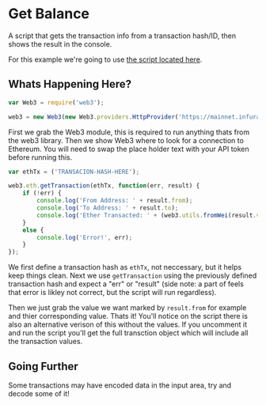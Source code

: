 # Get Balance
A script that gets the transaction info from a transaction hash/ID, then shows the result in the console.

For this example we're going to use [the script located here](https://github.com/TXTCLASS/Web3byExample/blob/master/scripts/getTx.js).

## Whats Happening Here? 
```javascript
var Web3 = require('web3');

web3 = new Web3(new Web3.providers.HttpProvider('https://mainnet.infura.io/YOUR-API-TOKEN-HERE'));
```

First we grab the Web3 module, this is required to run anything thats from the web3 library. Then we show Web3 where to look
for a connection to Ethereum. You will need to swap the place holder text with your API token before running this.

```javascript
var ethTx = ('TRANSACION-HASH-HERE');

web3.eth.getTransaction(ethTx, function(err, result) { 
	if (!err) {
		console.log('From Address: ' + result.from); 
		console.log('To Address: ' + result.to); 
		console.log('Ether Transacted: ' + (web3.utils.fromWei(result.value, 'ether')));
	}
	else {
		console.log('Error!', err);
	}
});
```
We first define a transaction hash as ```ethTx```, not neccessary, but it helps keep things clean. Next we use ```getTransaction``` using the previously defined transaction hash and expect a "err" or "result" (side note: a part of feels that error is likley not correct, but the script will run regardless). 

Then we just grab the value we want marked by ```result.from``` for example and thier corresponding value. Thats it! You'll notice on the script there is also an alternative verison of this without the values. If you uncomment it and run the script you'll get the full transction object which will include all the transaction values. 

## Going Further
Some transactions may have encoded data in the input area, try and decode some of it! 
